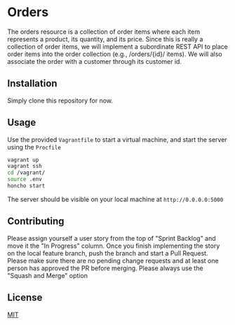 # Orders

The orders resource is a collection of order items where each item represents a product, its quantity, and its price. Since this is really a collection of order items, we will implement a subordinate REST API to place order items into the order collection (e.g., /orders/{id}/ items). We will also associate the order with a customer through its customer id.

## Installation

Simply clone this repository for now. 

## Usage

Use the provided `Vagrantfile` to start a virtual machine, and start the server using the `Procfile`

```bash
vagrant up
vagrant ssh
cd /vagrant/
source .env
honcho start
```

The server should be visible on your local machine at `http://0.0.0.0:5000`

## Contributing
Please assign yourself a user story from the top of "Sprint Backlog" and move it the "In Progress" column. Once you finish implementing the story on the local feature branch, push the branch and start a Pull Request. Please make sure there are no pending change requests and at least one person has approved the PR before merging. Please always use the "Squash and Merge" option

## License
[MIT](https://choosealicense.com/licenses/mit/)